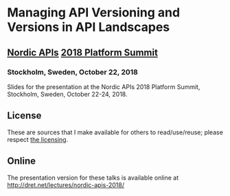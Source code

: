 # Managing API Versioning and Versions in API Landscapes

## [Nordic APIs](http://nordicapis.com/) [2018 Platform Summit](https://nordicapis.com/events/the-2018-platform-summit/)

### Stockholm, Sweden, October 22, 2018

Slides for the presentation at the Nordic APIs 2018 Platform Summit, Stockholm, Sweden, October 22-24, 2018.


## License

These are sources that I make available for others to read/use/reuse; please respect [the licensing](../LICENSE).


## Online

The presentation version for these talks is available online at http://dret.net/lectures/nordic-apis-2018/
